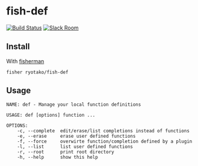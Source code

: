 # fish-def

[![Build Status][travis-badge]][travis-link]
[![Slack Room][slack-badge]][slack-link]

## Install

With [fisherman]

```
fisher ryotako/fish-def
```

## Usage

```fish
NAME: def - Manage your local function definitions

USAGE: def [options] function ...

OPTIONS:
    -c, --complete  edit/erase/list completions instead of functions
    -e, --erase     erase user defined functions
    -f, --force     overwirte function/completion defined by a plugin
    -l, --list      list user defined functions 
    -r, --root      print root directory
    -h, --help      show this help
```

[travis-link]: https://travis-ci.org/ryotako/fish-def
[travis-badge]: https://img.shields.io/travis/ryotako/fish-def.svg
[slack-link]: https://fisherman-wharf.herokuapp.com
[slack-badge]: https://fisherman-wharf.herokuapp.com/badge.svg
[fisherman]: https://github.com/fisherman/fisherman
